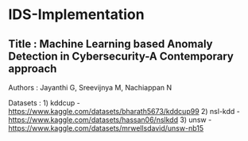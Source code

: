 # IDS-Implementation

## Title : Machine Learning based Anomaly Detection in Cybersecurity-A Contemporary approach

Authors : Jayanthi G, Sreevijnya M, Nachiappan N

Datasets : 
      1) kddcup - https://www.kaggle.com/datasets/bharath5673/kddcup99
      2) nsl-kdd - https://www.kaggle.com/datasets/hassan06/nslkdd
      3) unsw - https://www.kaggle.com/datasets/mrwellsdavid/unsw-nb15
